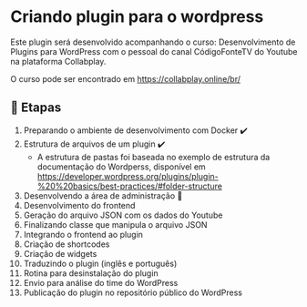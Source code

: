 # Criando plugin para o wordpress

Este plugin será desenvolvido acompanhando o curso: Desenvolvimento de Plugins para WordPress com o pessoal do canal CódigoFonteTV do Youtube na plataforma Collabplay.

O curso pode ser encontrado em https://collabplay.online/br/

## :memo: Etapas

1. Preparando o ambiente de desenvolvimento com Docker :heavy_check_mark:
2. Estrutura de arquivos de um plugin :heavy_check_mark:
   * A estrutura de pastas foi baseada no exemplo de estrutura da documentação do Wordperss, disponível em https://developer.wordpress.org/plugins/plugin-%20%20basics/best-practices/#folder-structure
3. Desenvolvendo a área de administração :construction_worker:
4. Desenvolvimento do frontend
5. Geração do arquivo JSON com os dados do Youtube
6. Finalizando classe que manipula o arquivo JSON
7. Integrando o frontend ao plugin
8. Criação de shortcodes
9.  Criação de widgets
10. Traduzindo o plugin (inglês e português)
11. Rotina para desinstalação do plugin
12. Envio para análise do time do WordPress
13. Publicação do plugin no repositório público do WordPress
